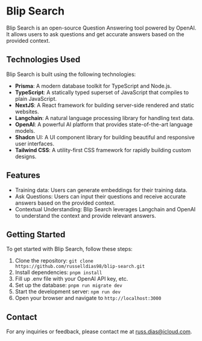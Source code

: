 # Blip Search

Blip Search is an open-source Question Answering tool powered by OpenAI. It allows users to ask questions and get accurate answers based on the provided context.

## Technologies Used

Blip Search is built using the following technologies:

- **Prisma**: A modern database toolkit for TypeScript and Node.js.
- **TypeScript**: A statically typed superset of JavaScript that compiles to plain JavaScript.
- **NextJS**: A React framework for building server-side rendered and static websites.
- **Langchain**: A natural language processing library for handling text data.
- **OpenAI**: A powerful AI platform that provides state-of-the-art language models.
- **Shadcn** UI: A UI component library for building beautiful and responsive user interfaces.
- **Tailwind CSS**: A utility-first CSS framework for rapidly building custom designs.

## Features

- Training data: Users can generate embeddings for their training data.
- Ask Questions: Users can input their questions and receive accurate answers based on the provided context.
- Contextual Understanding: Blip Search leverages Langchain and OpenAI to understand the context and provide relevant answers.

## Getting Started

To get started with Blip Search, follow these steps:

1. Clone the repository: `git clone https://github.com/russelldias98/blip-search.git`
2. Install dependencies: `pnpm install`
3. Fill up .env file with your OpenAI API key, etc.
4. Set up the database: `pnpm run migrate dev`
5. Start the development server: `npm run dev`
6. Open your browser and navigate to `http://localhost:3000`

## Contact

For any inquiries or feedback, please contact me at <russ.dias@icloud.com>.

